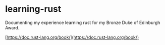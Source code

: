 # learning-rust

Documenting my experience learning rust for my Bronze Duke of Edinburgh Award.

[https://doc.rust-lang.org/book/](https://doc.rust-lang.org/book/)
